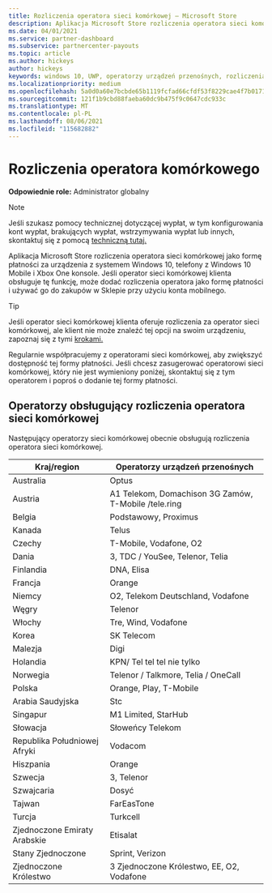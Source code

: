 ```yaml
---
title: Rozliczenia operatora sieci komórkowej — Microsoft Store
description: Aplikacja Microsoft Store rozliczenia operatora sieci komórkowej jako formę płatności dla operatorów sieci komórkowej, którzy obsługują tę funkcję.
ms.date: 04/01/2021
ms.service: partner-dashboard
ms.subservice: partnercenter-payouts
ms.topic: article
ms.author: hickeys
author: hickeys
keywords: windows 10, UWP, operatorzy urządzeń przenośnych, rozliczenia za urządzenia przenośne, rozliczenia operatora sieci komórkowej
ms.localizationpriority: medium
ms.openlocfilehash: 5a0d0a60e7bcbde65b1119fcfad66cfdf53f8229cae4f7b017158b2ad5cf1245
ms.sourcegitcommit: 121f1b9cbd88faeba60dc9b475f9c0647cdc933c
ms.translationtype: MT
ms.contentlocale: pl-PL
ms.lasthandoff: 08/06/2021
ms.locfileid: "115682882"
---
```

# <a name="mobile-operator-billing"></a>Rozliczenia operatora komórkowego

**Odpowiednie role:** Administrator globalny

> [!NOTE]
> Jeśli szukasz pomocy technicznej dotyczącej wypłat, w tym konfigurowania kont wypłat, brakujących wypłat, wstrzymywania wypłat lub innych, skontaktuj się z pomocą [techniczną tutaj.](https://developer.microsoft.com/windows/support)

Aplikacja Microsoft Store rozliczenia operatora sieci komórkowej jako formę płatności za urządzenia z systemem Windows 10, telefony z Windows 10 Mobile i Xbox One konsole. Jeśli operator sieci komórkowej klienta obsługuje tę funkcję, może dodać rozliczenia operatora jako formę płatności i używać go do zakupów w Sklepie przy użyciu konta mobilnego.

> [!TIP]
> Jeśli operator sieci komórkowej klienta oferuje rozliczenia za operator sieci komórkowej, ale klient nie może znaleźć tej opcji na swoim urządzeniu, zapoznaj się z tymi [krokami.](https://support.microsoft.com/instantanswers/b25d6dd6-fb8b-3710-1e13-4d30eb01b51f)

Regularnie współpracujemy z operatorami sieci komórkowej, aby zwiększyć dostępność tej formy płatności. Jeśli chcesz zasugerować operatorowi sieci komórkowej, który nie jest wymieniony poniżej, skontaktuj się z tym operatorem i poproś o dodanie tej formy płatności.

## <a name="operators-that-support-mobile-operator-billing"></a>Operatorzy obsługujący rozliczenia operatora sieci komórkowej

Następujący operatorzy sieci komórkowej obecnie obsługują rozliczenia operatora sieci komórkowej.

| Kraj/region       | Operatorzy urządzeń przenośnych                                        |
|----------------------|---------------------------------------------------------|
| Australia            | Optus                                                   |
| Austria              | A1 Telekom, Domachison 3G Zamów, T-Mobile /tele.ring  |
| Belgia              | Podstawowy, Proximus                                          |
| Kanada               | Telus                                                   |
| Czechy              | T-Mobile, Vodafone, O2                                  |
| Dania              | 3, TDC / YouSee, Telenor, Telia                         |
| Finlandia              | DNA, Elisa                                              |
| Francja               | Orange                                                  |
| Niemcy              | O2, Telekom Deutschland, Vodafone                       |
| Węgry              | Telenor                                                 |
| Włochy                | Tre, Wind, Vodafone                                     |
| Korea                | SK Telecom                                              |
| Malezja             | Digi                                                    |
| Holandia          | KPN/ Tel tel tel nie tylko                                 |
| Norwegia               | Telenor / Talkmore, Telia / OneCall                     |
| Polska               | Orange, Play, T-Mobile                                  |
| Arabia Saudyjska         | Stc                                                     |
| Singapur            | M1 Limited, StarHub                                     |
| Słowacja             | Słoweńcy Telekom                                          |
| Republika Południowej Afryki         | Vodacom                                                 |
| Hiszpania                | Orange                                                  |
| Szwecja               | 3, Telenor                                              |
| Szwajcaria          | Dosyć                                       |
| Tajwan               | FarEasTone                                              |
| Turcja               | Turkcell                                                |
| Zjednoczone Emiraty Arabskie | Etisalat                                                |
| Stany Zjednoczone        | Sprint, Verizon                                         |
| Zjednoczone Królestwo       | 3 Zjednoczone Królestwo, EE, O2, Vodafone                                 |
